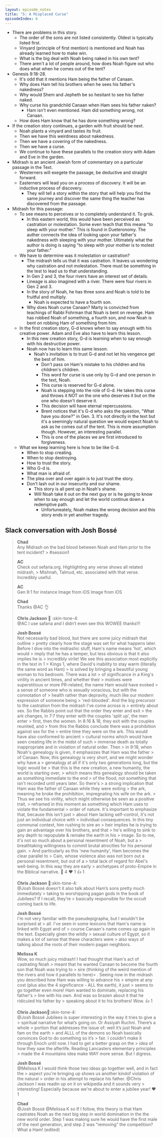 ```yaml
---
layout: episode_notes
title: "5: A Misplaced Curse"
episodeIndex: 6
---
```

- There are problems in this story.
  - The order of the sons are not listed consistently. Oldest is typically listed first.
  - Vinyard (principle of first mention) is mentioned and Noah has already learned how to make win.
  - What is the big deal with Noah being naked in his own tent?
  - There aren't a lot of people around, how does Noah figure out who does what when he comes out of the tent?
- Genesis 9:18-28.
  - It's odd that it mentions Ham being the father of Canaan.
  - Why does Ham tell his brothers when he sees his father's nakedness?
  - Why would Shem and Jepheth be so hesitant to see his father naked.
  - Why curse his grandchild Canaan when Ham sees his father naken?
    - Ham isn't even mentioned. Ham did something wrong, not Canaan.
  - How does Ham know that he has done something wrong?
- If the creation story continues, a garden with fruit should be next.
  - Noah plants a vinyard and tastes its fruit.
  - Then we have this weirdness about nakedness.
  - Then we have a covering of the nakedness.
  - Then we have a curse.
  - We continue to have these parallels to the creation story with Adam and Eve in the garden.
- Midrash is an ancient Jewish form of commentary on a particular passage in the Text.
  - Westerners will exegete the passage, be deductive and straight forward.
  - Easterners will lead you on a process of discovery. It will be an inductive process of discovery.
    - They will tell a story within the story that will help you find the same journey and discover the same thing the teacher has discovered from the passage.
- Midrash for this passage:
  - To see means to perceives or to completely understand it. To grok.
    - In this eastern world, this would have been perceived as castration or molestation. Some even teach that this means "to sleep with your mother." This is found in Dueteronomy. The auther connects the idea of looking upon your father's nakedness with sleeping with your mother. Ultimately what the author is doing is saying "to sleep with your mother is to molest your father."
  - We have to determine was it molestation or castration?
    - The midrash tells us that it was castration. It leaves us wondering why castration and not molestation. There must be something in the test to lead us to that understanding.
    - In Gen 2 and 3, the four rivers have an interest set of details.
    - Lineage is also imagined with a river. There were four rivers in Gen 2 and 3.
    - In the story of Noah, he has three sons and Noah is told to be fruitful and multiply.
      - Noah is expected to have a fourth son.
    - Why does Noah curse Canaan? Marty is convicted from teachings of Rabbi Fohrman that Noah is bent on revenge. Ham has robbed Noah of something, a fourth son, and now Noah is bent on robbing Ham of something from him.
  - In the first creation story, G-d knows when to say enough with his creative power. Adam and Eve also have to learn this lesson.
    - In this new creation story, G-d is learning when to say enough with his destructive power.
    - Noah now has to learn this same lesson.
      - Noah's invitation is to trust G-d and not let his vengence get the best of him.
        - Don't pass on Ham's mistake to his children and his children's children.
        - This word for curse is use only by G-d and one person in the text, Noah.
        - This curse is reserved for G-d alone.
        - Noah is stepping into the role of G-d. He takes this curse and throws it NOT on the one who deserves it but on the one who doesn't deserve it.
        - This decision will have eternal repercussions.
        - Brent notices that it's G-d who asks the question, "What have you done?" in Gen. 3. It's not directly in the text but it's a seemingly natural question we would expect Noah to ask as he comes out of the tent. This is more assumption though. However, an interesting parallel.
        - This is one of the places we are first introduced to forgiveness.
  - What we keep learning here is how to be like G-d.
    - When to stop creating.
    - When to stop destroying.
    - How to trust the story.
    - Who G-d is.
    - What man is afraid of.
    - The plea over and over again is to just trust the story.
    - Don't lash out in our insecurity and our shame.
      - This story is all pent up in Noah's shame.
      - Will Noah take it out on the next guy or is he going to know when to say enough and let the world continue down a redemptive path.
        - Unfortuneately, Noah makes the wrong decision and this story ends in yet another tragedy.

## Slack conversation with Josh Bossé

> **Chad**  
> Any Midrash on the bad blood between Noah and Ham prior to the tent incident? > #session1
>
> **AC**  
> Check out sefaria.org. Highlighting any verse shows all related midrash, > Mishnah, Talmud, etc. associated with that verse. Incredibly useful.
>
> **AC**  
> Gen 9:1 for instance
> Image from iOS
> Image from iOS
>
> **Chad**  
> Thanks @AC
> :ok_hand:
>
> **Chris Jackson** :man_dancing: :skin-tone-4:  
> @AC I use safaria and I didn’t even see this WOWEE thanks!!!
>
> **Josh Bossé**  
> Not necessarily bad blood, but there are some juicy midrash that outline > pretty clearly how the stage was set for what happens later.
> Before I dive into the midrashic stuff, Ham's name means 'hot', which would > imply that he has a temper, but less obvious is that it also implies he is > incredibly virile! We see this association most explicitly in the text in 1 > Kings 1, where David's inability to stay warm (literally the same word as Ham) > is solved by bringing a beautiful young woman to his bedroom. There was a lot > of significance in a King's virility in ancient times, and whether their > motives were superstitious or more PR-related, the name Ham would have evoked > a sense of someone who is sexually voracious, but with the connotation of > health rather than depravity, much like our modern expression of someone being > 'red-blooded'.
> And the big precursor to the castration from the midrash I've come across is > entirely about sex. So the Rabbis point out that the order they enter and exit > the ark changes, in 7:7 they enter with the couples 'split up', the men enter > first, then the women. In 8:16 & 18, they exit with the couples reunited, and > from this the Rabbis conclude there was a prohibition against sex for the > entire time they were on the ark. This would have also conformed to ancient > cultural norms which would have seen creating life in the midst of such > immense death as totally inappropriate and in violation of natural order. Then > in 9:18, when Noah's genealogy is given, it emphasizes that Ham was the father > of Canaan. Now, this genealogy is very short, and we might wonder why have a > genealogy at all if it's only two generations long, but the logic would be > that this is the new creation, a new humanity, the world is starting over, > which means this genealogy should be taken as something immediate to the end > of the flood, not something that isn't recorded until years later. So there's > a strong implication that Ham was the father of Canaan while they were exiting > the ark, meaning he broke the prohibition, impregnating his wife on the ark. > Thus we see his virility, which might otherwise be seen as a positive trait, > reframed in this moment as something which Ham uses to violate the fundamental > order of nature. It's important to emphasize that, because this isn't just > about Ham lacking self-control, it's not just an individual choice with > individual consequences. In this tiny communal context, him rushing to sire an > heir implies he is trying to gain an advantage over his brothers, and that > he's willing to sink to any depth to repopulate & remake the earth in his > image. So to me, it's not so much about a personal resentment of Noah, but a > breathtaking willingness to commit brutal atrocities for his personal gain. > And particularly as this 'new humanity', Ham becomes the clear parallel to > Cain, whose violence also was not born out a personal resentment, but out of a > total lack of regard for Abel's well-being. In this way they are early > archetypes of proto-Empire in the Biblical narrative.
> :exploding_head: 4
> :heart: 1
> :+1: 1
>
> **Chris Jackson** :man_dancing::skin-tone-4:  
> @Josh Bossé doesn’t it also talk about Ham’s sons pretty much immediately > taking to worshipping pagan gods in the book of Jubilees? If I recall, they’re > basically responsible for the occult coming back to life.
>
> **Josh Bossé**  
> I'm not very familiar with the pseudepigrapha, but I wouldn't be surprised at > all. I've seen in some lexicons that Ham's name is linked with Egypt and of > course Canaan's name comes up again in the text. Especially given the wildly > sexual culture of Egypt, so it makes a lot of sense that these characters were > also ways of talking about the roots of their modern pagan neighbors.
>
> **Melissa K**  
> Wow, so much juicy midrash! I had thought that Ham's act of castrating Noah > meant that he wanted Canaan to become the fourth son that Noah was trying to > sire (thinking of the weird mention of the rivers and how it parallels to here)> . Seeing now in the midrash you described how Ham was willing to advance his > empire at any cost (plus also the 4 significance - ALL the earth), it just > seems to go together even more! Ham wanted to dominate, replacing his father's > line with his own. And was so brazen about it that he ridiculed his father by > speaking about it to his brothers! Wow.
> :+1: 1
>
> **Chris Jackson**:man_dancing::skin-tone-4:  
> @Josh Bossé Jubilees is super interesting in the way it tries to give a > spiritual narrative for what’s going on. Or Assiyah Ruchni. There’s a whole > portion that addresses the issue of: well it’s just Noah and fam on the earth > and ALLL of the demons so Noah basically convinces God to do something so it’s > fair.
> I couldn’t make it through Enoch until now. I had to get a better grasp on the > idea of how they saw the afterlife. Reading Lancasters elementary principles > made the 4 mountains idea make WAY more sense. But I digress.
>
> **Josh Bossé**  
> @Melissa K I would think those two ideas go together well, and in fact the > aspect you're bringing up shows us another kindof violation of the natural > order in his attempt to replace his father.
> @Chris Jackson I was readin up on it on wikipedia and it sounds very > interesting! Especially because we're about to enter a jubilee year!
> :heart: 1
>
> **Chad**  
> @Josh Bossé @Melissa K so If I follow, this theory is that Ham castrates Noah as the next big step in world domination in the the new world order. Step 1 was making sure he would have the first male of the next generation, and step 2 was “removing” the competition? What a Ham! (edited)
